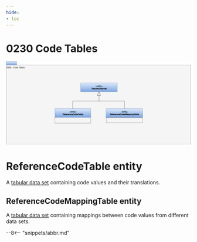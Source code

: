 ```yaml
---
hide:
- toc
---
```


<!-- SPDX-License-Identifier: CC-BY-4.0 -->
<!-- Copyright Contributors to the ODPi Egeria project. -->

# 0230 Code Tables

![UML](0230-Code-Tables.svg)

# ReferenceCodeTable entity

A [tabular data set](/types/2/0211-Tabular-Data-Sets) containing code values and their translations.

## ReferenceCodeMappingTable entity

A [tabular data set](/types/2/0211-Tabular-Data-Sets) containing mappings between code values from different data sets.


--8<-- "snippets/abbr.md"
